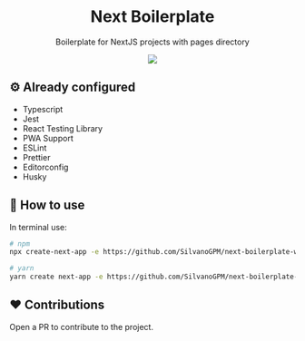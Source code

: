 <h1 align="center">Next Boilerplate</h1>
<p align="center"> Boilerplate for NextJS projects with pages directory</p>

<p align="center">
  <img src="public/icons/android-chrome-192x192.png" />
</p>

## ⚙️ Already configured

- Typescript
- Jest
- React Testing Library
- PWA Support
- ESLint
- Prettier
- Editorconfig
- Husky

## 🔨 How to use

In terminal use:

```bash
# npm
npx create-next-app -e https://github.com/SilvanoGPM/next-boilerplate-with-pages

# yarn
yarn create next-app -e https://github.com/SilvanoGPM/next-boilerplate-with-pages
```

## ❤️ Contributions

Open a PR to contribute to the project.
